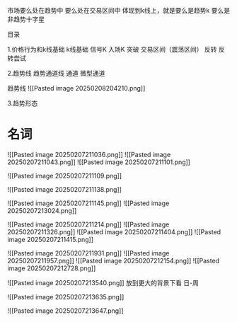 市场要么处在趋势中 要么处在交易区间中
体现到k线上，就是要么是趋势k 要么是非趋势十字星



目录

1.价格行为和k线基础
k线基础 信号K 入场K 
突破 交易区间（震荡区间） 反转 反转尝试

2.趋势线 趋势通道线
通道 微型通道

趋势线
![[Pasted image 20250208204210.png]]

3.趋势形态


# 名词
![[Pasted image 20250207211036.png]]
![[Pasted image 20250207211043.png]]
![[Pasted image 20250207211101.png]]

![[Pasted image 20250207211109.png]]

![[Pasted image 20250207211138.png]]

![[Pasted image 20250207211145.png]]
![[Pasted image 20250207213024.png]]

![[Pasted image 20250207211214.png]]
![[Pasted image 20250207211326.png]]
![[Pasted image 20250207211404.png]]
![[Pasted image 20250207211415.png]]



![[Pasted image 20250207211931.png]]
![[Pasted image 20250207211957.png]]
![[Pasted image 20250207212154.png]]
![[Pasted image 20250207212728.png]]


![[Pasted image 20250207213540.png]]
放到更大的背景下看 日-周

![[Pasted image 20250207213635.png]]

![[Pasted image 20250207213647.png]]



